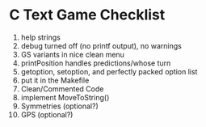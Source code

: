 C Text Game Checklist
=====================

1.  help strings
2.  debug turned off (no printf output), no warnings
3.  GS variants in nice clean menu
4.  printPosition handles predictions/whose turn
5.  getoption, setoption, and perfectly packed option list
6.  put it in the Makefile
7.  Clean/Commented Code
8.  implement MoveToString()
9.  Symmetries (optional?)
10. GPS (optional?)

